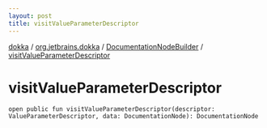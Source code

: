 ```yaml
---
layout: post
title: visitValueParameterDescriptor
---
```

[dokka](../../index.md) / [org.jetbrains.dokka](../index.md) / [DocumentationNodeBuilder](index.md) / [visitValueParameterDescriptor](visitValueParameterDescriptor.md)

# visitValueParameterDescriptor

```
open public fun visitValueParameterDescriptor(descriptor: ValueParameterDescriptor, data: DocumentationNode): DocumentationNode
```
